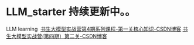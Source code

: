 # LLM_starter  持续更新中。。 
LLM learning 
[书生大模型实战营第4期系列课程-第一关核心知识-CSDN博客](https://blog.csdn.net/hscing/article/details/143255032)
[书生大模型实战营(第四期）第二关-CSDN博客](https://blog.csdn.net/hscing/article/details/143217615?spm=1001.2014.3001.5501)
